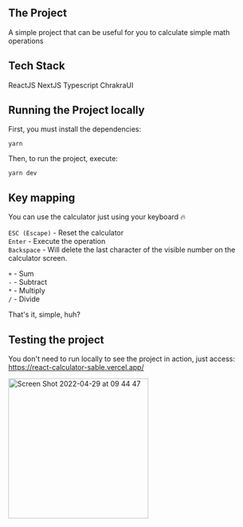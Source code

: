 ## The Project

A simple project that can be useful for you to calculate simple math operations

## Tech Stack

ReactJS
NextJS
Typescript
ChrakraUI

## Running the Project locally

First, you must install the dependencies:

`yarn`

Then, to run the project, execute:

`yarn dev`

## Key mapping

You can use the calculator just using your keyboard 🔥

`ESC (Escape)` - Reset the calculator <br />
`Enter` - Execute the operation <br />
`Backspace` - Will delete the last character of the visible number on the calculator screen. <br />

`+` - Sum <br />
`-` - Subtract <br />
`*` - Multiply <br />
`/` - Divide <br />

That's it, simple, huh?

## Testing the project

You don't need to run locally to see the project in action, just access:
https://react-calculator-sable.vercel.app/

<img width="281" alt="Screen Shot 2022-04-29 at 09 44 47" src="https://user-images.githubusercontent.com/29440533/165946736-3315c89e-ceff-4833-b52a-a004cd647f22.png">
